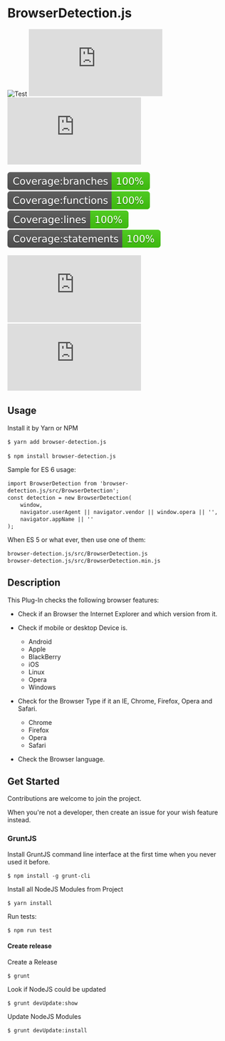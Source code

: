 # BrowserDetection.js

![Test](https://github.com/Milanowicz/BrowserDetection.js/workflows/Build/badge.svg?branch=master)
![](https://img.shields.io/github/v/tag/Milanowicz/BrowserDetection.js)
![](https://img.shields.io/npm/v/browser-detection.js)

![Branches](https://raw.githubusercontent.com/Milanowicz/BrowserDetection.js/master/.github/badge-branches.svg)
![Functions](https://raw.githubusercontent.com/Milanowicz/BrowserDetection.js/master/.github/badge-functions.svg)
![Lines](https://raw.githubusercontent.com/Milanowicz/BrowserDetection.js/master/.github/badge-lines.svg)
![Statements](https://raw.githubusercontent.com/Milanowicz/BrowserDetection.js/master/.github/badge-statements.svg)

![](https://img.shields.io/github/repo-size/milanowicz/BrowserDetection.js)
![](https://img.shields.io/github/languages/code-size/milanowicz/BrowserDetection.js)


## Usage

Install it by Yarn or NPM

    $ yarn add browser-detection.js

    $ npm install browser-detection.js


Sample for ES 6 usage:

    import BrowserDetection from 'browser-detection.js/src/BrowserDetection';
    const detection = new BrowserDetection(
        window,
        navigator.userAgent || navigator.vendor || window.opera || '',
        navigator.appName || ''
    );


When ES 5 or what ever, then use one of them:

    browser-detection.js/src/BrowserDetection.js
    browser-detection.js/src/BrowserDetection.min.js


## Description

This Plug-In checks the following browser features:

* Check if an Browser the Internet Explorer and which version from it.

* Check if mobile or desktop Device is.

    * Android
    * Apple
    * BlackBerry
    * iOS
    * Linux
    * Opera
    * Windows

* Check for the Browser Type if it an IE, Chrome, Firefox, Opera and Safari.

    * Chrome
    * Firefox
    * Opera
    * Safari

* Check the Browser language.


## Get Started

Contributions are welcome to join the project.

When you're not a developer, then create an issue for your wish feature instead.


### GruntJS

Install GruntJS command line interface at the first time when you never used it before.

    $ npm install -g grunt-cli

Install all NodeJS Modules from Project

    $ yarn install

Run tests:

    $ npm run test

#### Create release

Create a Release

    $ grunt

Look if NodeJS could be updated

    $ grunt devUpdate:show

Update NodeJS Modules

    $ grunt devUpdate:install

